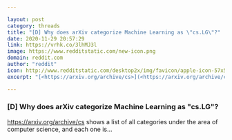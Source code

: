 ```yaml
---

layout: post
category: threads
title: "[D] Why does arXiv categorize Machine Learning as \"cs.LG\"?"
date: 2020-11-29 20:57:29
link: https://vrhk.co/3lhMJ3l
image: https://www.redditstatic.com/new-icon.png
domain: reddit.com
author: "reddit"
icon: http://www.redditstatic.com/desktop2x/img/favicon/apple-icon-57x57.png
excerpt: "[<https://arxiv.org/archive/cs>](<https://arxiv.org/archive/cs>) shows a list of all categories under the area of computer science, and each one is..."

---
```


### [D] Why does arXiv categorize Machine Learning as "cs.LG"?

[<https://arxiv.org/archive/cs>](<https://arxiv.org/archive/cs>) shows a list of all categories under the area of computer science, and each one is...